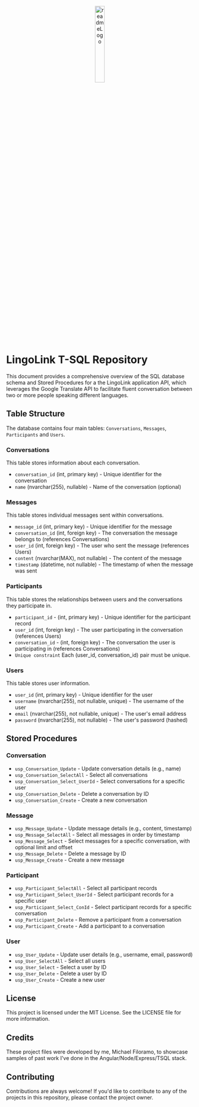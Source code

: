 <p align="center">
  <img src="https://user-images.githubusercontent.com/72812809/236295242-99005189-2eeb-4d21-9653-6fed5f4520c6.png" alt="readmeLogo" width="23%" height="23%" />
</p>

# LingoLink T-SQL Repository
This document provides a comprehensive overview of the SQL database schema and Stored Procedures for a the LingoLink application API, which leverages the Google Translate API to facilitate fluent conversation between two or more people speaking different languages.

## Table Structure
The database contains four main tables: `Conversations`, `Messages`, `Participants` and `Users`.

### Conversations
This table stores information about each conversation.

- `conversation_id` (int, primary key) - Unique identifier for the conversation
- `name` (nvarchar(255), nullable) - Name of the conversation (optional)

### Messages
This table stores individual messages sent within conversations.

- `message_id` (int, primary key) - Unique identifier for the message
- `conversation_id` (int, foreign key) - The conversation the message belongs to (references Conversations)
- `user_id` (int, foreign key) - The user who sent the message (references Users)
- `content` (nvarchar(MAX), not nullable) - The content of the message
- `timestamp` (datetime, not nullable) - The timestamp of when the message was sent

### Participants
This table stores the relationships between users and the conversations they participate in.

- `participant_id` - (int, primary key) - Unique identifier for the participant record
- `user_id` (int, foreign key) - The user participating in the conversation (references Users)
- `conversation_id` - (int, foreign key) - The conversation the user is participating in (references Conversations)
- `Unique constraint` Each (user_id, conversation_id) pair must be unique.

### Users
This table stores user information.

- `user_id` (int, primary key) - Unique identifier for the user
- `username` (nvarchar(255), not nullable, unique) - The username of the user
- `email` (nvarchar(255), not nullable, unique) - The user's email address
- `password` (nvarchar(255), not nullable) - The user's password (hashed)

## Stored Procedures
### Conversation
- `usp_Conversation_Update` - Update conversation details (e.g., name)
- `usp_Conversation_SelectAll` - Select all conversations
- `usp_Conversation_Select_UserId` - Select conversations for a specific user
- `usp_Conversation_Delete` - Delete a conversation by ID
- `usp_Conversation_Create` - Create a new conversation

### Message
- `usp_Message_Update` - Update message details (e.g., content, timestamp)
- `usp_Message_SelectAll` - Select all messages in order by timestamp
- `usp_Message_Select` - Select messages for a specific conversation, with optional limit and offset
- `usp_Message_Delete` - Delete a message by ID
- `usp_Message_Create` - Create a new message

### Participant
- `usp_Participant_SelectAll` - Select all participant records
- `usp_Participant_Select_UserId` - Select participant records for a specific user
- `usp_Participant_Select_ConId` - Select participant records for a specific conversation
- `usp_Participant_Delete` - Remove a participant from a conversation
- `usp_Participant_Create` - Add a participant to a conversation

### User
- `usp_User_Update` - Update user details (e.g., username, email, password)
- `usp_User_SelectAll` - Select all users
- `usp_User_Select` - Select a user by ID
- `usp_User_Delete` - Delete a user by ID
- `usp_User_Create` - Create a new user

## License
This project is licensed under the MIT License. See the LICENSE file for more information.

## Credits
These project files were developed by me, Michael Filoramo, to showcase samples of past work I've done in the Angular/Node/Express/TSQL stack.

## Contributing
Contributions are always welcome! If you'd like to contribute to any of the projects in this repository, please contact the project owner.
